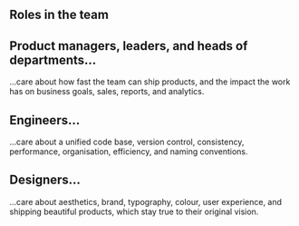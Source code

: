 ## Roles in the team

## Product managers, leaders, and heads of departments...

…care about how fast the team can ship products, and the impact the work has on business goals, sales, reports, and analytics.

## Engineers...

...care about a unified code base, version control, consistency, performance, organisation, efficiency, and naming conventions.

## Designers...

...care about aesthetics, brand, typography, colour, user experience, and shipping beautiful products, which stay true to their original vision.